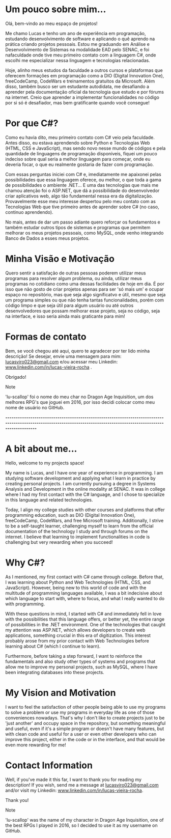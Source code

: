 # Um pouco sobre mim...

Olá, bem-vindo ao meu espaço de projetos!

Me chamo Lucas e tenho um ano de experiência em programação, estudando desenvolvimento de software e aplicando o quê aprendo na prática criando projetos pessoais. Estou me 
graduando em Análise e Desenvolvimento de Sistemas na modalidade EAD pelo SENAC, e foi nafaculdade onde tive meu primeiro contato com a linguagem C#, onde escolhi me 
especializar nessa linguagem e tecnologias relacionadas.

Hoje, alinho meus estudos da faculdade a outros cursos e plataformas que oferecem formações em programação como a DIO (Digital Innovation One), freeCodeCamp, CodeWars e 
treinamentos gratuitos da Microsoft. Além disso, também busco ser um estudante autodidata, me desafiando a aprender pela documentação oficial da tecnologia que estudo e por 
fórums na internet. Creio que aprender a implementar funcionalidades no código por si só é desafiador, mas bem gratificante quando você consegue!

# Por que C#?

Como eu havia dito, meu primeiro contato com C# veio pela faculdade. Antes disso, eu estava aprendendo sobre Python e Tecnologias Web (HTML, CSS e JavaScript), mas
sendo novo nesse mundo de códigos e pela quantidade de linguagens de programação disponíveis, fiquei um pouco indeciso sobre qual seria a melhor linguagem para começar,
onde eu deveria focar, o que eu realmente gostaria de fazer com programação. 

Com essas perguntas iniciei com C# e, imediatamente me apaixonei pelas possibilidades que essa linguagem oferece, ou melhor, o que toda a gama de possibilidades o ambiente 
.NET... E uma das tecnologias que mais me chamou atenção foi o ASP.NET, que dá a possibilidade do desenvolvedor criar aplicativos web, algo tão fundamental nessa era da 
digitalização. Provavelmente esse meu interesse despertou pelo meu contato com as Tecnologias Web que tive primeiro antes de aprender sobre C# (no caso, continuo aprendendo).

No mais, antes de dar um passo adiante quero reforçar os fundamentos e também estudar outros tipos de sistemas e programas que permitem melhorar os meus projetos pessoais, como
MySQL, onde venho integrando Banco de Dados a esses meus projetos. 

# Minha Visão e Motivação

Quero sentir a satisfação de outras pessoas poderem utilizar meus programas para resolver algum problema, ou ainda, utilizar meus programas no cotidiano como uma dessas 
facilidades de hoje em dia. É por isso que não gosto de criar projetos apenas para ser 'só mais um' e ocupar espaço no repositório, mas que seja algo significatvo e útil, 
mesmo que seja um programa simples ou que não tenha tantas funcionalidades, porém com código limpo e que seja útil para algum usuário ou até outros desenvolvedores que possam 
melhorar esse projeto, seja no código, seja na interface, e isso seria ainda mais graticante para mim! 

# Formas de contato

Bem, se você chegou até aqui, quero te agradecer por ter lido minha descrição! 
Se desejar, envie uma mensagem para mim: lucasviro023@gmail.com e/ou acessar meu Linkedin: www.linkedin.com/in/lucas-vieira-rocha .

Obrigado!

> [!NOTE]
> 'lu-scallop' foi o nome do meu char no Dragon Age Inquisition, um dos melhores RPG's que joguei em 2016, por isso decidi colocar como meu nome de usuário no GitHub.


**-----------------------------------------------------------------------------------------------------------------------------------------------------------------------**


# A bit about me...
Hello, welcome to my projects space!

My name is Lucas, and I have one year of experience in programming. I am studying software development and applying what I learn in practice by creating personal projects. I am currently pursuing a degree in Systems Analysis and Development in the online modality at SENAC. It was in college where I had my first contact with the C# language, and I chose to specialize in this language and related technologies.

Today, I align my college studies with other courses and platforms that offer programming education, such as DIO (Digital Innovation One), freeCodeCamp, CodeWars, and free Microsoft training. Additionally, I strive to be a self-taught learner, challenging myself to learn from the official documentation of the technology I study and through forums on the internet. I believe that learning to implement functionalities in code is challenging but very rewarding when you succeed!

# Why C#?
As I mentioned, my first contact with C# came through college. Before that, I was learning about Python and Web Technologies (HTML, CSS, and JavaScript). However, being new to this world of code and with the multitude of programming languages available, I was a bit indecisive about which language to start with, where to focus, and what I really wanted to do with programming.

With these questions in mind, I started with C# and immediately fell in love with the possibilities that this language offers, or better yet, the entire range of possibilities in the .NET environment. One of the technologies that caught my attention was ASP.NET, which allows developers to create web applications, something crucial in this era of digitization. This interest probably arose from my prior contact with Web Technologies before learning about C# (which I continue to learn).

Furthermore, before taking a step forward, I want to reinforce the fundamentals and also study other types of systems and programs that allow me to improve my personal projects, such as MySQL, where I have been integrating databases into these projects.

# My Vision and Motivation
I want to feel the satisfaction of other people being able to use my programs to solve a problem or use my programs in everyday life as one of those conveniences nowadays. That's why I don't like to create projects just to be 'just another' and occupy space in the repository, but something meaningful and useful, even if it's a simple program or doesn't have many features, but with clean code and useful for a user or even other developers who can improve this project, either in the code or in the interface, and that would be even more rewarding for me!

# Contact Information
Well, if you've made it this far, I want to thank you for reading my description! If you wish, send me a message at lucasviro023@gmail.com and/or visit my Linkedin: www.linkedin.com/in/lucas-vieira-rocha.

Thank you!

>[!NOTE]
>'lu-scallop' was the name of my character in Dragon Age Inquisition, one of the best RPGs I played in 2016, so I decided to use it as my username on GitHub.









